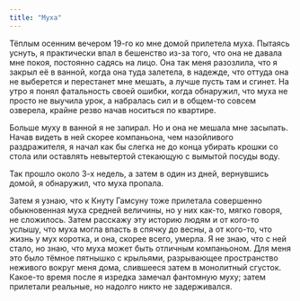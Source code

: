 ```yaml
---
title: "Муха"
---
```

Тёплым осенним вечером 19-го ко мне домой прилетела муха. Пытаясь уснуть, я практически впал в бешенство из-за того, что она не давала мне покоя, постоянно садясь на лицо. Она так меня разозлила, что я закрыл её в ванной, когда она туда залетела, в надежде, что оттуда она не выберется и перестанет мне мешать, а лучше пусть там и сгинет. На утро я понял фатальность своей ошибки, когда обнаружил, что муха не просто не выучила урок, а набралась сил и в общем-то совсем озверела, крайне резво начав носиться по квартире.

Больше муху в ванной я не запирал. Но и она не мешала мне засыпать. Начав видеть в ней скорее компаньона, чем назойливого раздражителя, я начал как бы слегка не до конца убирать крошки со стола или оставлять невытертой стекающую с вымытой посуды воду.

Так прошло около 3-х недель, а затем в один из дней, вернувшись домой, я обнаружил, что муха пропала. 

Затем я узнаю, что к Кнуту Гамсуну тоже прилетала совершенно обыкновенная муха средней величины, но у них как-то, мягко говоря, не сложилось. Затем расскажу эту историю людям и от кого-то услышу, что муха могла впасть в спячку до весны, а от кого-то, что жизнь у мух коротка, и она, скорее всего, умерла. Я не знаю, что с ней стало, но знаю, что муха может быть отличным компаньоном. Для меня это было тёмное пятнышко с крыльями, разрывающее пространство неживого вокруг меня дома, слившееся затем в монолитный сгусток. Какое-то время после я изредка замечал фантомную муху; затем прилетали реальные, но надолго никто не задерживался.
